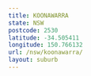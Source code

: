 ```yaml
---
title: KOONAWARRA
state: NSW
postcode: 2530
latitude: -34.505411
longitude: 150.766132
url: /nsw/koonawarra/
layout: suburb
---
```

